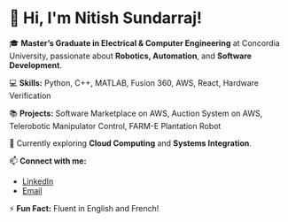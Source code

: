 # 👋 Hi, I'm Nitish Sundarraj!

🎓 **Master’s Graduate in Electrical & Computer Engineering** at Concordia University, passionate about **Robotics, Automation**, and **Software Development**.  

💻 **Skills:** Python, C++, MATLAB, Fusion 360, AWS, React, Hardware Verification 

📚 **Projects:** Software Marketplace on AWS, Auction System on AWS, Telerobotic Manipulator Control, FARM-E Plantation Robot  

🚀 Currently exploring **Cloud Computing** and **Systems Integration**.  

📫 **Connect with me:**  
- [LinkedIn](https://www.linkedin.com/in/sundarrajnithish/)  
- [Email](mailto:sundarrajnithishca@icloud.com)  

⚡ **Fun Fact:** Fluent in English and French!
